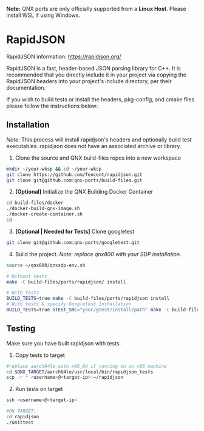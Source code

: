 **Note:** QNX ports are only officially supported from a **Linux Host**. Please install WSL if using Windows.

# RapidJSON
RapidJSON information: https://rapidjson.org/

RapidJSON is a fast, header-based JSON parsing library for C++. It is recommended that you directly include it in your project via copying the RapidJSON headers into your project's include directory, per their documentation. 

If you wish to build tests or install the headers, pkg-config, and cmake files please follow the instructions below:

## Installation
*Note:* This process will install rapidjson's headers and optionally build test executables. rapidjson does not have an associated archive or library.
1. Clone the source and QNX build-files repos into a new workspace
```bash
mkdir ~/your-wksp && cd ~/your-wksp
git clone https://github.com/Tencent/rapidjson.git
git clone git@github.com:qnx-ports/build-files.git
```
2. **\[Optional\]** Initialize the QNX Building Docker Container
```bash
cd build-files/docker
./docker-build-qnx-image.sh
./docker-create-container.sh
cd -
```

3. **\[Optional | Needed for Tests\]** Clone googletest
```bash
git clone git@github.com:qnx-ports/googletest.git
```

4. Build the project. *Note:* *replace* *qnx800* *with* *your* *SDP* *installation*.
```bash
source ~/qnx800/qnxsdp-env.sh

# Without tests
make -C build-files/ports/rapidjson/ install

# With tests
BUILD_TESTS=true make -C build-files/ports/rapidjson install
# With tests & specify Googletest Installation
BUILD_TESTS=true GTEST_SRC="your/gtest/install/path" make -C build-files/ports/rapidjson install
```

## Testing
Make sure you have built rapidjson with tests.
1. Copy tests to target
```bash
#replace aarch64le with x86_64 if running on an x86 machine
cd $QNX_TARGET/aarch64le/usr/local/bin/rapidjson_tests
scp -r * <username>@<target-ip>:~/rapidjson
```
2. Run tests on target
```bash
ssh <username>@<target-ip>

#ON TARGET:
cd rapidjson
./unittest
```